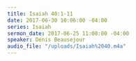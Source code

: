```yaml
---
title: Isaiah 40:1-11
date: 2017-06-30 10:06:00 -04:00
series: Isaiah
sermon_date: 2017-06-25 11:00:00 -04:00
speaker: Denis Beausejour
audio_file: "/uploads/Isaiah%2040.m4a"
---
```


